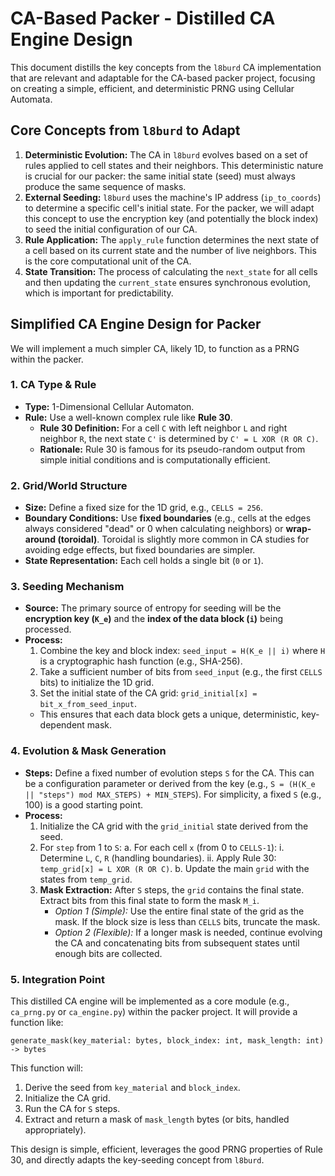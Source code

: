 # CA-Based Packer - Distilled CA Engine Design

This document distills the key concepts from the `l8burd` CA implementation that are relevant and adaptable for the CA-based packer project, focusing on creating a simple, efficient, and deterministic PRNG using Cellular Automata.

## Core Concepts from `l8burd` to Adapt

1.  **Deterministic Evolution:** The CA in `l8burd` evolves based on a set of rules applied to cell states and their neighbors. This deterministic nature is crucial for our packer: the same initial state (seed) must always produce the same sequence of masks.
2.  **External Seeding:** `l8burd` uses the machine's IP address (`ip_to_coords`) to determine a specific cell's initial state. For the packer, we will adapt this concept to use the encryption key (and potentially the block index) to seed the initial configuration of our CA.
3.  **Rule Application:** The `apply_rule` function determines the next state of a cell based on its current state and the number of live neighbors. This is the core computational unit of the CA.
4.  **State Transition:** The process of calculating the `next_state` for all cells and then updating the `current_state` ensures synchronous evolution, which is important for predictability.

## Simplified CA Engine Design for Packer

We will implement a much simpler CA, likely 1D, to function as a PRNG within the packer.

### 1. CA Type & Rule

*   **Type:** 1-Dimensional Cellular Automaton.
*   **Rule:** Use a well-known complex rule like **Rule 30**.
    *   **Rule 30 Definition:** For a cell `C` with left neighbor `L` and right neighbor `R`, the next state `C'` is determined by `C' = L XOR (R OR C)`.
    *   **Rationale:** Rule 30 is famous for its pseudo-random output from simple initial conditions and is computationally efficient.

### 2. Grid/World Structure

*   **Size:** Define a fixed size for the 1D grid, e.g., `CELLS = 256`.
*   **Boundary Conditions:** Use **fixed boundaries** (e.g., cells at the edges always considered "dead" or 0 when calculating neighbors) or **wrap-around (toroidal)**. Toroidal is slightly more common in CA studies for avoiding edge effects, but fixed boundaries are simpler.
*   **State Representation:** Each cell holds a single bit (`0` or `1`).

### 3. Seeding Mechanism

*   **Source:** The primary source of entropy for seeding will be the **encryption key (`K_e`)** and the **index of the data block (`i`)** being processed.
*   **Process:**
    1.  Combine the key and block index: `seed_input = H(K_e || i)` where `H` is a cryptographic hash function (e.g., SHA-256).
    2.  Take a sufficient number of bits from `seed_input` (e.g., the first `CELLS` bits) to initialize the 1D grid.
    3.  Set the initial state of the CA grid: `grid_initial[x] = bit_x_from_seed_input`.
    *   This ensures that each data block gets a unique, deterministic, key-dependent mask.

### 4. Evolution & Mask Generation

*   **Steps:** Define a fixed number of evolution steps `S` for the CA. This can be a configuration parameter or derived from the key (e.g., `S = (H(K_e || "steps") mod MAX_STEPS) + MIN_STEPS`). For simplicity, a fixed `S` (e.g., 100) is a good starting point.
*   **Process:**
    1.  Initialize the CA grid with the `grid_initial` state derived from the seed.
    2.  For `step` from 1 to `S`:
        a.  For each cell `x` (from 0 to `CELLS-1`):
            i.  Determine `L`, `C`, `R` (handling boundaries).
            ii.  Apply Rule 30: `temp_grid[x] = L XOR (R OR C)`.
        b.  Update the main `grid` with the states from `temp_grid`.
    3.  **Mask Extraction:** After `S` steps, the `grid` contains the final state. Extract bits from this final state to form the mask `M_i`.
        *   *Option 1 (Simple):* Use the entire final state of the grid as the mask. If the block size is less than `CELLS` bits, truncate the mask.
        *   *Option 2 (Flexible):* If a longer mask is needed, continue evolving the CA and concatenating bits from subsequent states until enough bits are collected.

### 5. Integration Point

This distilled CA engine will be implemented as a core module (e.g., `ca_prng.py` or `ca_engine.py`) within the packer project. It will provide a function like:

`generate_mask(key_material: bytes, block_index: int, mask_length: int) -> bytes`

This function will:
1.  Derive the seed from `key_material` and `block_index`.
2.  Initialize the CA grid.
3.  Run the CA for `S` steps.
4.  Extract and return a mask of `mask_length` bytes (or bits, handled appropriately).

This design is simple, efficient, leverages the good PRNG properties of Rule 30, and directly adapts the key-seeding concept from `l8burd`.
